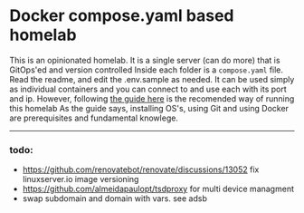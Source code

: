 # Docker compose.yaml based homelab

This is an opinionated homelab. It is a single server (can do more) that is GitOps'ed and version controlled
Inside each folder is a `compose.yaml` file. Read the readme, and edit the .env.sample as needed.
It can be used simply as individual containers and you can connect to and use each with its port and ip. However, following [the guide here](https://shadybraden.com/articles/gitopshomelab/) is the recomended way of running this homelab
As the guide says, installing OS's, using Git and using Docker are prerequisites and fundamental knowlege.

---

### todo:

- https://github.com/renovatebot/renovate/discussions/13052 fix linuxserver.io image versioning
- https://github.com/almeidapaulopt/tsdproxy for multi device managment
- swap subdomain and domain with vars. see adsb